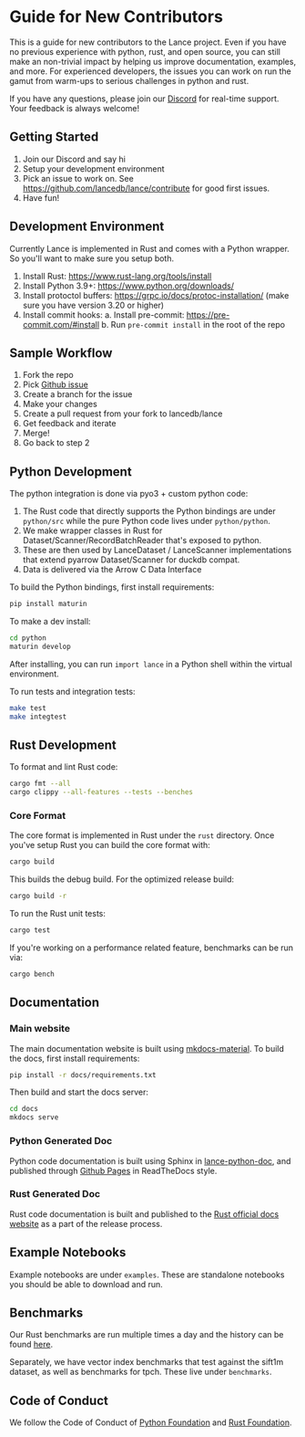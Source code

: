 # Guide for New Contributors

This is a guide for new contributors to the Lance project.
Even if you have no previous experience with python, rust, and open source, you can still make an non-trivial
impact by helping us improve documentation, examples, and more.
For experienced developers, the issues you can work on run the gamut from warm-ups to serious challenges in python and rust.

If you have any questions, please join our [Discord](https://discord.gg/zMM32dvNtd) for real-time support. Your feedback is always welcome!

## Getting Started

1. Join our Discord and say hi
2. Setup your development environment
3. Pick an issue to work on. See https://github.com/lancedb/lance/contribute for good first issues.
4. Have fun!

## Development Environment

Currently Lance is implemented in Rust and comes with a Python wrapper. So you'll want to make sure you setup both.

1. Install Rust: https://www.rust-lang.org/tools/install
2. Install Python 3.9+: https://www.python.org/downloads/
3. Install protoctol buffers: https://grpc.io/docs/protoc-installation/ (make sure you have version 3.20 or higher)
4. Install commit hooks:
    a. Install pre-commit: https://pre-commit.com/#install
    b. Run `pre-commit install` in the root of the repo

## Sample Workflow

1. Fork the repo
2. Pick [Github issue](https://github.com/lancedb/lance/issues)
3. Create a branch for the issue
4. Make your changes
5. Create a pull request from your fork to lancedb/lance
6. Get feedback and iterate
7. Merge!
8. Go back to step 2

## Python Development

The python integration is done via pyo3 + custom python code:

1. The Rust code that directly supports the Python bindings are under `python/src` while the pure Python code lives under `python/python`.
2. We make wrapper classes in Rust for Dataset/Scanner/RecordBatchReader that's exposed to python.
3. These are then used by LanceDataset / LanceScanner implementations that extend pyarrow Dataset/Scanner for duckdb compat.
4. Data is delivered via the Arrow C Data Interface

To build the Python bindings, first install requirements:

```bash
pip install maturin
```

To make a dev install:

```bash
cd python
maturin develop
```

After installing, you can run `import lance` in a Python shell within the virtual environment.

To run tests and integration tests:
```bash
make test
make integtest
```

## Rust Development

To format and lint Rust code:

```bash
cargo fmt --all
cargo clippy --all-features --tests --benches
```

### Core Format

The core format is implemented in Rust under the `rust` directory. Once you've setup Rust you can build the core format with:

```bash
cargo build
```

This builds the debug build. For the optimized release build:

```bash
cargo build -r
```

To run the Rust unit tests:

```bash
cargo test
```

If you're working on a performance related feature, benchmarks can be run via:

```bash
cargo bench
```


## Documentation

### Main website

The main documentation website is built using [mkdocs-material](https://squidfunk.github.io/mkdocs-material/).
To build the docs, first install requirements:

```bash
pip install -r docs/requirements.txt
```

Then build and start the docs server:

```bash
cd docs
mkdocs serve
```

### Python Generated Doc

Python code documentation is built using Sphinx in [lance-python-doc](https://github.com/lancedb/lance-python-doc),
and published through [Github Pages](https://lancedb.github.io/lance-python-doc/) in ReadTheDocs style.

### Rust Generated Doc

Rust code documentation is built and published to the [Rust official docs website](https://docs.rs/lance/latest/lance/)
as a part of the release process.


## Example Notebooks

Example notebooks are under `examples`. 
These are standalone notebooks you should be able to download and run.

## Benchmarks

Our Rust benchmarks are run multiple times a day and the history can be found [here](https://github.com/lancedb/lance-benchmark-results).

Separately, we have vector index benchmarks that test against the sift1m dataset, as well as benchmarks for tpch.
These live under `benchmarks`.

## Code of Conduct

We follow the Code of Conduct of [Python Foundation](https://www.python.org/psf/conduct/) and 
[Rust Foundation](https://www.rust-lang.org/policies/code-of-conduct). 